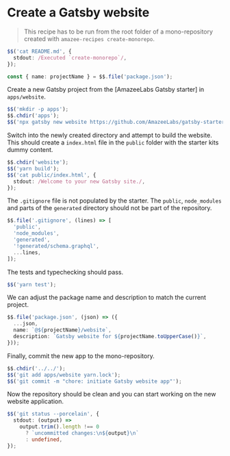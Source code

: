 # Create a Gatsby website

> This recipe has to be run from the root folder of a mono-repository created
> with `amazee-recipes create-monorepo`.

```typescript
$$('cat README.md', {
  stdout: /Executed `create-monorepo`/,
});

const { name: projectName } = $$.file('package.json');
```

Create a new Gatsby project from the [AmazeeLabs Gatsby starter] in
`apps/website`.

```typescript
$$('mkdir -p apps');
$$.chdir('apps');
$$('npx gatsby new website https://github.com/AmazeeLabs/gatsby-starter');
```

Switch into the newly created directory and attempt to build the website. This
should create a `index.html` file in the `public` folder with the starter kits
dummy content.

```typescript
$$.chdir('website');
$$('yarn build');
$$('cat public/index.html', {
  stdout: /Welcome to your new Gatsby site./,
});
```

The `.gitignore` file is not populated by the starter. The `public`,
`node_modules` and parts of the `generated` directory should not be part of the
repository.

```typescript
$$.file('.gitignore', (lines) => [
  'public',
  'node_modules',
  'generated',
  '!generated/schema.graphql',
  ...lines,
]);
```

The tests and typechecking should pass.

```typescript
$$('yarn test');
```

We can adjust the package name and description to match the current project.

```typescript
$$.file('package.json', (json) => ({
  ...json,
  name: `@${projectName}/website`,
  description: `Gatsby website for ${projectName.toUpperCase()}`,
}));
```

Finally, commit the new app to the mono-repository.

```typescript
$$.chdir('../../');
$$('git add apps/website yarn.lock');
$$('git commit -m "chore: initiate Gatsby website app"');
```

Now the repository should be clean and you can start working on the new website
application.

```typescript
$$('git status --porcelain', {
  stdout: (output) =>
    output.trim().length !== 0
      ? `uncommitted changes:\n${output}\n`
      : undefined,
});
```
